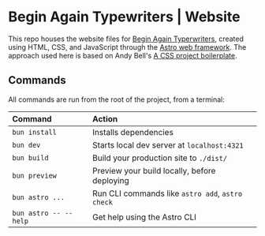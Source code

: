 # Begin Again Typewriters | Website

This repo houses the website files for [Begin Again Typerwriters](https://beginagaintypewriters.com), created using HTML, CSS, and JavaScript through the [Astro web framework](https://astro.build). The approach used here is based on Andy Bell's [A CSS project boilerplate](https://piccalil.li/blog/a-css-project-boilerplate/). 

## Commands

All commands are run from the root of the project, from a terminal:

| Command                   | Action                                           |
| :------------------------ | :----------------------------------------------- |
| `bun install`             | Installs dependencies                            |
| `bun dev`             | Starts local dev server at `localhost:4321`      |
| `bun build`           | Build your production site to `./dist/`          |
| `bun preview`         | Preview your build locally, before deploying     |
| `bun astro ...`       | Run CLI commands like `astro add`, `astro check` |
| `bun astro -- --help` | Get help using the Astro CLI                     |
